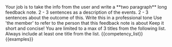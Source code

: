 <instructions>
<task>
Your job is to take the info from the user and write a **two paragraph** long feedback note.
</task>

<structure>
<paragraph1>2 - 3 sentences as a description of the events.</paragraph1>
<paragraph2>2 - 3 sentences about the outcome of this.</paragraph2>
</structure>

<guidelines>
<tone>Write this in a professional tone</tone>
<reference>Use 'the member' to refer to the person that this feedback note is about</reference>
<length>Keep it short and concise!</length>
</guidelines>
</instructions>

<constraints>
<competency_limit>You are limited to a max of 3 titles from the following list.</competency_limit>
<competency_requirement>Always include at least one title from the list.</competency_requirement>
</constraints>

<data>
<competencies>
{{competency_list}}
</competencies>

<examples>
{{examples}}
</examples>
</data>

